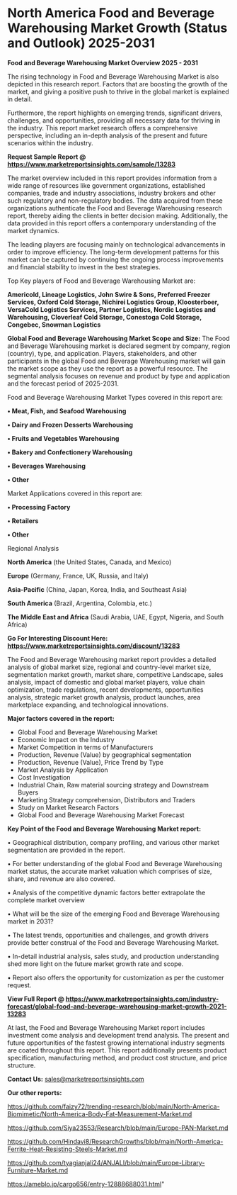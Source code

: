 # North America Food and Beverage Warehousing Market Growth (Status and Outlook) 2025-2031

<Strong> Food and Beverage Warehousing Market Overview 2025 - 2031</strong>

The rising technology in Food and Beverage Warehousing Market is also depicted in this research report. Factors that are boosting the growth of the market, and giving a positive push to thrive in the global market is explained in detail.

Furthermore, the report highlights on emerging trends, significant drivers, challenges, and opportunities, providing all necessary data for thriving in the industry. This report market research offers a comprehensive perspective, including an in-depth analysis of the present and future scenarios within the industry.

<strong>Request Sample Report @ <a href=https://www.marketreportsinsights.com/sample/13283>https://www.marketreportsinsights.com/sample/13283</a></strong>

The market overview included in this report provides information from a wide range of resources like government organizations, established companies, trade and industry associations, industry brokers and other such regulatory and non-regulatory bodies. The data acquired from these organizations authenticate the Food and Beverage Warehousing research report, thereby aiding the clients in better decision making. Additionally, the data provided in this report offers a contemporary understanding of the market dynamics.

The leading players are focusing mainly on technological advancements in order to improve efficiency. The long-term development patterns for this market can be captured by continuing the ongoing process improvements and financial stability to invest in the best strategies.

Top Key players of Food and Beverage Warehousing Market are:

<strong>Americold, Lineage Logistics, John Swire & Sons, Preferred Freezer Services, Oxford Cold Storage, Nichirei Logistics Group, Kloosterboer, VersaCold Logistics Services, Partner Logistics, Nordic Logistics and Warehousing, Cloverleaf Cold Storage, Conestoga Cold Storage, Congebec, Snowman Logistics</strong>

<strong><b>Global Food and Beverage Warehousing Market Scope and Size:</b></strong>
The Food and Beverage Warehousing market is declared segment by company, region (country), type, and application. Players, stakeholders, and other participants in the global Food and Beverage Warehousing market will gain the market scope as they use the report as a powerful resource. The segmental analysis focuses on revenue and product by type and application and the forecast period of 2025-2031.

Food and Beverage Warehousing Market Types covered in this report are:

<strong>• Meat, Fish, and Seafood Warehousing

• Dairy and Frozen Desserts Warehousing

• Fruits and Vegetables Warehousing

• Bakery and Confectionery Warehousing

• Beverages Warehousing

• Other</strong>

Market Applications covered in this report are:

<strong>• Processing Factory

• Retailers

• Other</strong> 

Regional Analysis

<strong>North America</strong> (the United States, Canada, and Mexico)

<strong>Europe</strong> (Germany, France, UK, Russia, and Italy)

<strong>Asia-Pacific</strong> (China, Japan, Korea, India, and Southeast Asia)

<strong>South America</strong> (Brazil, Argentina, Colombia, etc.)

<strong>The Middle East and Africa</strong> (Saudi Arabia, UAE, Egypt, Nigeria, and South Africa)

<strong>Go For Interesting Discount Here: <a href=https://www.marketreportsinsights.com/discount/13283>https://www.marketreportsinsights.com/discount/13283</a></strong>

The Food and Beverage Warehousing market report provides a detailed analysis of global market size, regional and country-level market size, segmentation market growth, market share, competitive Landscape, sales analysis, impact of domestic and global market players, value chain optimization, trade regulations, recent developments, opportunities analysis, strategic market growth analysis, product launches, area marketplace expanding, and technological innovations.

<strong><b>Major factors covered in the report:</b></strong>
<ul>
  <li>Global Food and Beverage Warehousing Market </li>
  <li>Economic Impact on the Industry</li>
  <li>Market Competition in terms of Manufacturers</li>
  <li>Production, Revenue (Value) by geographical segmentation</li>
  <li>Production, Revenue (Value), Price Trend by Type</li>
  <li>Market Analysis by Application</li>
  <li>Cost Investigation</li>
  <li>Industrial Chain, Raw material sourcing strategy and Downstream Buyers</li>
  <li>Marketing Strategy comprehension, Distributors and Traders</li>
  <li>Study on Market Research Factors</li>
  <li>Global Food and Beverage Warehousing Market Forecast</li>
</ul>

<strong><b>Key Point of the Food and Beverage Warehousing Market report:</b></strong>

• Geographical distribution, company profiling, and various other market segmentation are provided in the report.

• For better understanding of the global Food and Beverage Warehousing market status, the accurate market valuation which comprises of size, share, and revenue are also covered.

• Analysis of the competitive dynamic factors better extrapolate the complete market overview

• What will be the size of the emerging Food and Beverage Warehousing market in 2031?

• The latest trends, opportunities and challenges, and growth drivers provide better construal of the Food and Beverage Warehousing Market.

• In-detail industrial analysis, sales study, and production understanding shed more light on the future market growth rate and scope.

• Report also offers the opportunity for customization as per the customer request.

<strong><b>View Full Report @ <a href=https://www.marketreportsinsights.com/industry-forecast/global-food-and-beverage-warehousing-market-growth-2021-13283>https://www.marketreportsinsights.com/industry-forecast/global-food-and-beverage-warehousing-market-growth-2021-13283</a></b></strong>


At last, the Food and Beverage Warehousing Market report includes investment come analysis and development trend analysis. The present and future opportunities of the fastest growing international industry segments are coated throughout this report. This report additionally presents product specification, manufacturing method, and product cost structure, and price structure.

<strong>Contact Us:</strong>
sales@marketreportsinsights.com

<strong>Our other reports:</strong>

<a href=https://github.com/faizy72/trending-research/blob/main/North-America-Biomimetic/North-America-Body-Fat-Measurement-Market.md>https://github.com/faizy72/trending-research/blob/main/North-America-Biomimetic/North-America-Body-Fat-Measurement-Market.md</a>

<a href=https://github.com/Siya23553/Research/blob/main/Europe-PAN-Market.md>https://github.com/Siya23553/Research/blob/main/Europe-PAN-Market.md</a>

<a href=https://github.com/Hindavi8/ResearchGrowths/blob/main/North-America-Ferrite-Heat-Resisting-Steels-Market.md>https://github.com/Hindavi8/ResearchGrowths/blob/main/North-America-Ferrite-Heat-Resisting-Steels-Market.md</a>

<a href=https://github.com/tyagianjali24/ANJALI/blob/main/Europe-Library-Furniture-Market.md>https://github.com/tyagianjali24/ANJALI/blob/main/Europe-Library-Furniture-Market.md</a>

<a href=https://ameblo.jp/cargo656/entry-12888688031.html>https://ameblo.jp/cargo656/entry-12888688031.html</a>"
